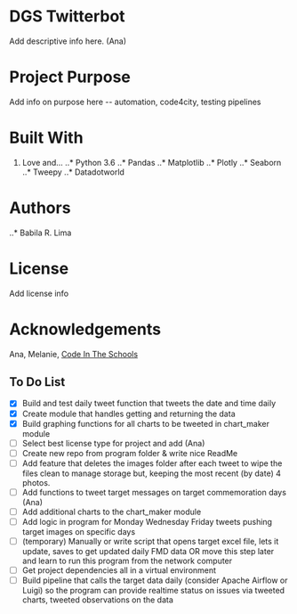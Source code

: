 
# DGS Twitterbot

Add descriptive info here. (Ana)

# Project Purpose

Add info on purpose here -- automation, code4city, testing pipelines

# Built With  

1. Love and...
..* Python 3.6
..* Pandas
..* Matplotlib
..* Plotly
..* Seaborn
..* Tweepy
..* Datadotworld

# Authors

..* Babila R. Lima

# License

Add license info

# Acknowledgements

Ana, Melanie, [Code In The Schools](https://www.codeintheschools.org/)

## To Do List
-[X] Build and test daily tweet function that tweets the date and time daily
-[X] Create module that handles getting and returning the data
-[X] Build graphing functions for all charts to be tweeted in chart_maker module
-[ ] Select best license type for project and add (Ana)
-[ ] Create new repo from program folder & write nice ReadMe
-[ ] Add feature that deletes the images folder after each tweet to wipe the files clean to manage storage but, keeping the most recent (by date) 4 photos.
-[ ] Add functions to tweet target messages on target commemoration days (Ana)
-[ ] Add additional charts to the chart_maker module
-[ ] Add logic in program for Monday Wednesday Friday tweets pushing target images on specific days
-[ ] (temporary) Manually or write script that opens target excel file, lets it update, saves to get updated daily FMD data OR move this step later and learn to run this program from the network computer
-[ ] Get project dependencies all in a virtual environment
-[ ] Build pipeline that calls the target data daily (consider Apache Airflow or Luigi) so the program can provide realtime status on issues via tweeted charts, tweeted observations on the data

